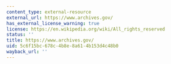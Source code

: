 ```yaml
---
content_type: external-resource
external_url: https://www.archives.gov/
has_external_license_warning: true
license: https://en.wikipedia.org/wiki/All_rights_reserved
status: ''
title: https://www.archives.gov/
uid: 5c6f15bc-678c-4b8e-8a61-4b153d4c48b0
wayback_url: ''
---
```

